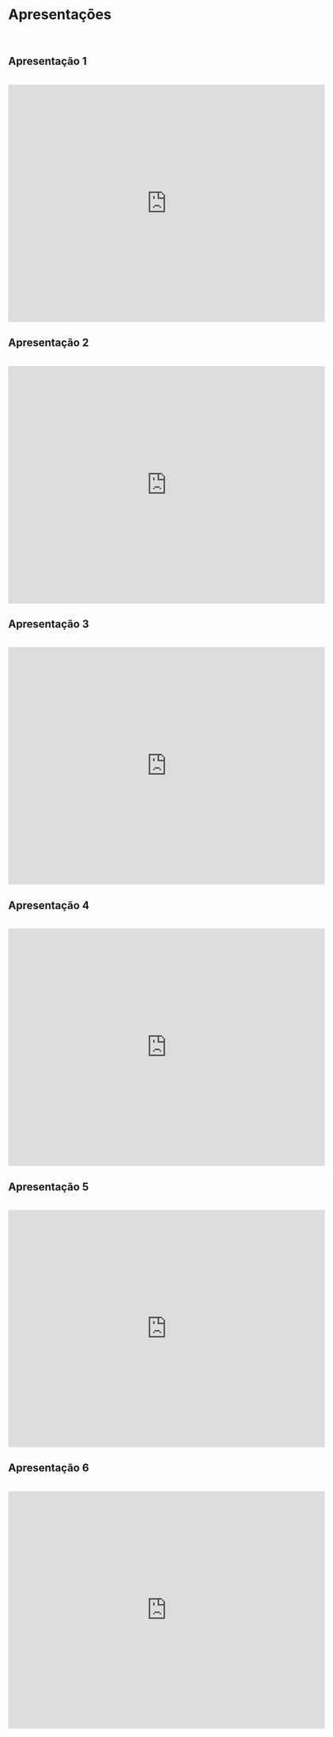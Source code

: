 # Apresentações

<br>

## Apresentação 1 

<br>
<iframe width="640" height="480" src="https://www.youtube.com/embed/HIqCGcgYXwU" frameborder="0" allow="accelerometer; autoplay; clipboard-write; encrypted-media; gyroscope; picture-in-picture" allowfullscreen></iframe>
<br>

## Apresentação 2

<br>
<iframe width="640" height="480" src="https://www.youtube.com/embed/E38MsZFHgUU" frameborder="0" allow="accelerometer; autoplay; clipboard-write; encrypted-media; gyroscope; picture-in-picture" allowfullscreen></iframe>
<br>

## Apresentação 3 

<br>
<iframe width="640" height="480" src="https://www.youtube.com/embed/HeVL5UYwEWs" frameborder="0" allow="accelerometer; autoplay; clipboard-write; encrypted-media; gyroscope; picture-in-picture" allowfullscreen></iframe>
<br>

## Apresentação 4 

<br>
<iframe width="640" height="480" src="https://www.youtube.com/embed/NOMITkKPYjg" frameborder="0" allow="accelerometer; autoplay; clipboard-write; encrypted-media; gyroscope; picture-in-picture" allowfullscreen></iframe>
<br>

## Apresentação 5 

<br>
<iframe width="640" height="480" src="https://www.youtube.com/embed/2D2-BE56Ovk" frameborder="0" allow="accelerometer; autoplay; clipboard-write; encrypted-media; gyroscope; picture-in-picture" allowfullscreen></iframe>

<br>

## Apresentação 6

<br>
<iframe width="640" height="480" src="https://www.youtube.com/embed/e9_R87wuDtQ" frameborder="0" allow="accelerometer; autoplay; clipboard-write; encrypted-media; gyroscope; picture-in-picture" allowfullscreen></iframe>
<br>